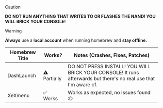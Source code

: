 > [!CAUTION]
> **DO NOT RUN ANYTHING THAT WRITES TO OR FLASHES THE NAND! YOU WILL BRICK YOUR CONSOLE!**

> [!WARNING]
> **Always** use a **local account** when running homebrew and **stay offline.**

| Homebrew Title | Works? | Notes (Crashes, Fixes, Patches) |
|----------------|------------|--------------------------------------|
| DashLaunch | ⚠️ Partially | DO NOT PRESS INSTALL! YOU WILL BRICK YOUR CONSOLE! It runs afterwards but there's no real use that I'm aware of. |
| XeXmenu | ✅ Works | Works as expected, no issues found :D |
